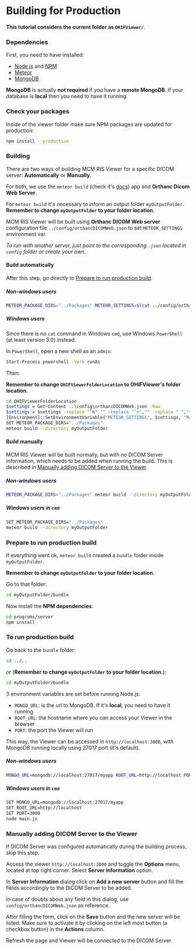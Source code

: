 # Building for Production

**This tutorial considers the current folder as `OHIFViewer/`**.

### Dependencies

First, you need to have installed:

- [Node.js](https://nodejs.org/) and [NPM](https://www.npmjs.com/)
- [Meteor](https://www.meteor.com/)
- [MongoDB](https://www.mongodb.com/)

**MongoDB** is actually **not required** if you have a **remote MongoDB**. If your database is **local** then you need to have it running.

### Check your packages

Inside of the viewer folder make sure NPM packages are updated for production:

```bash
npm install --production
```

### Building

There are two ways of building MCM RIS Viewer for a specific DICOM server: **Automatically** or **Manually**.

For both, we use the `meteor build` (check it's [docs](https://guide.meteor.com/deployment.html#custom-deployment)) app and **Orthanc Dicom Web Server**.

For `meteor build` it's necessary to inform an output folder `myOutputFolder`.
**Remember to change `myOutputFolder` to your folder location.**

MCM RIS Viewer will be built using **Orthanc DICOM Web server** configuration file `../config/orthancDICOMWeb.json` to set `METEOR_SETTINGS` environment var.

*To run with another server, just point to the corresponding `.json` located in `config` folder or create your own.*

#### Build automatically

After this step, go directly to [Prepare to run production build](#prepare-to-run-production-build).

##### Non-windows users

```bash
METEOR_PACKAGE_DIRS="../Packages" METEOR_SETTINGS=$(cat ../config/orthancDICOMWeb.json) meteor build --directory myOutputFolder
```

##### Windows users

Since there is no `cat` command in Windows `cmd`, use Windows `PowerShell` (at least version 3.0) instead.

In `PowerShell`, open a new shell as an `admin`:

```bash
Start-Process powershell -Verb runAs
```

Then:

**Remember to change `OHIFViewerFolderLocation` to OHIFViewer's folder location.**

 ```bash
cd OHIFViewerFolderLocation
$settings = Get-Content ..\config\orthancDICOMWeb.json -Raw
$settings = $settings -replace "`n","" -replace "`r","" -replace " ",""
[Environment]::SetEnvironmentVariable("METEOR_SETTINGS", $settings, "Machine")
SET METEOR_PACKAGE_DIRS="../Packages"
meteor build --directory myOutputFolder
```

#### Build manually

MCM RIS Viewer will be built normally, but with no DICOM Server information, which needs to be added when running the build. This is described in [Manually adding DICOM Server to the Viewer](#manually-adding-dicom-server-to-the-viewer).

##### Non-windows users

```bash
METEOR_PACKAGE_DIRS="../Packages" meteor build --directory myOutputFolder
```

##### Windows users in `cmd`

```bash
SET METEOR_PACKAGE_DIRS="../Packages"
meteor build --directory myOutputFolder
```

### Prepare to run production build

If everything went ok, `meteor build` created a `bundle` folder inside `myOutputFolder`.

**Remember to change `myOutputFolder` to your folder location.**

Go to that folder:

```bash
cd myOutputFolder/bundle
```

Now install the **NPM dependencies**:

```bash
cd programs/server
npm install
```

### To run production build

Go back to the `bundle` folder:

```bash
cd ../..
```
or (**Remember to change `myOutputFolder` to your folder location.**):

```bash
cd myOutputFolder/bundle
```

3 environment variables are set before running Node.js:
- `MONGO_URL`: is the url to MongoDB. If it's **local**, you need to have it running
- `ROOT_URL`: the hostname where you can access your Viewer in the browser
- `PORT`: the port the Viewer will run

This way, the Viewer can be accessed in `http://localhost:3000`, with MongoDB running locally using 27017 port (it's default).

##### Non-windows users

```bash
MONGO_URL=mongodb://localhost:27017/myapp ROOT_URL=http://localhost PORT=3000 node main.js
```

##### Windows users in `cmd`

```bash
SET MONGO_URL=mongodb://localhost:27017/myapp
SET ROOT_URL=http://localhost
SET PORT=3000
node main.js
```

### Manually adding DICOM Server to the Viewer

If DICOM Server was configured automatically during the building process, skip this step.

Access the viewer `http://localhost:3000` and toggle the **Options** menu, located at top right corner. Select **Server Information** option.

In **Server Information** dialog click on **Add a new server** button and fill the fields accordingly to the DICOM Server to be added.

In case of doubts about any field in this dialog, use `config/orthancDICOMWeb.json` as reference.

After filling the form, click on the **Save** button and the new server will be listed. Make sure to activate it by clicking on the left most button (a checkbox button) in the **Actions** column.

Refresh the page and Viewer will be connected to the DICOM Server.
